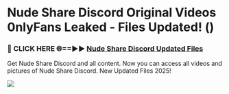 # Nude Share Discord Original Videos 0nlyFans Leaked - Files Updated! ()

<h3>🔴 CLICK HERE 🌐==►► <a href="https://tinyurl.com/2p9ay9w9" rel="nofollow">Nude Share Discord Updated Files</a></h3>

Get Nude Share Discord and all content. Now you can access all videos and pictures of Nude Share Discord. New Updated Files 2025!

[![](https://i.imgur.com/KQgVmj3.gif)](https://tinyurl.com/2p9ay9w9)
